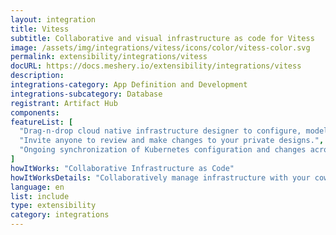 ```yaml
---
layout: integration
title: Vitess
subtitle: Collaborative and visual infrastructure as code for Vitess
image: /assets/img/integrations/vitess/icons/color/vitess-color.svg
permalink: extensibility/integrations/vitess
docURL: https://docs.meshery.io/extensibility/integrations/vitess
description: 
integrations-category: App Definition and Development
integrations-subcategory: Database
registrant: Artifact Hub
components: 
featureList: [
  "Drag-n-drop cloud native infrastructure designer to configure, model, and deploy your workloads.",
  "Invite anyone to review and make changes to your private designs.",
  "Ongoing synchronization of Kubernetes configuration and changes across any number of clusters."
]
howItWorks: "Collaborative Infrastructure as Code"
howItWorksDetails: "Collaboratively manage infrastructure with your coworkers synchronously sharing the same designs."
language: en
list: include
type: extensibility
category: integrations
---
```

